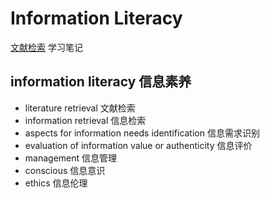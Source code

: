 # Information Literacy

[文献检索](https://www.icourse163.org/course/ECUST-1002575003) 学习笔记


## information literacy 信息素养

- literature retrieval 文献检索
- information retrieval 信息检索
- aspects for information needs identification 信息需求识别
- evaluation of information value or authenticity 信息评价
- management 信息管理
- conscious 信息意识
- ethics 信息伦理
